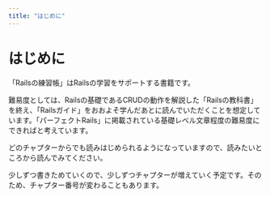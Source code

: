 ```yaml
---
title: "はじめに"
---
```


# はじめに

「Railsの練習帳」はRailsの学習をサポートする書籍です。

難易度としては、Railsの基礎であるCRUDの動作を解説した「Railsの教科書」を終え、「Railsガイド」をおおよそ学んだあとに読んでいただくことを想定しています。「パーフェクトRails」に掲載されている基礎レベル文章程度の難易度にできればと考えています。

どのチャプターからでも読みはじめられるようになっていますので、読みたいところから読んでみてください。

少しずつ書きためていくので、少しずつチャプターが増えていく予定です。そのため、チャプター番号が変わることもあります。

